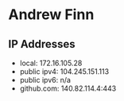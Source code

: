 # Andrew Finn
## IP Addresses
- local: 172.16.105.28
- public ipv4: 104.245.151.113
- public ipv6: n/a
- github.com: 140.82.114.4:443

